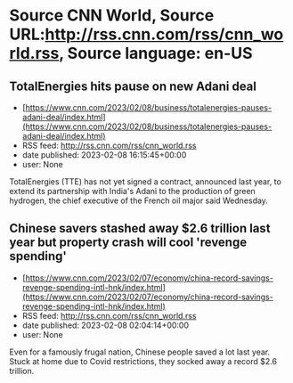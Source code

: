 # Source CNN World, Source URL:http://rss.cnn.com/rss/cnn_world.rss, Source language: en-US

## TotalEnergies hits pause on new Adani deal
 - [https://www.cnn.com/2023/02/08/business/totalenergies-pauses-adani-deal/index.html](https://www.cnn.com/2023/02/08/business/totalenergies-pauses-adani-deal/index.html)
 - RSS feed: http://rss.cnn.com/rss/cnn_world.rss
 - date published: 2023-02-08 16:15:45+00:00
 - user: None

TotalEnergies (TTE) has not yet signed a contract, announced last year, to extend its partnership with India's Adani to the production of green hydrogen, the chief executive of the French oil major said Wednesday.

## Chinese savers stashed away $2.6 trillion last year but property crash will cool 'revenge spending'
 - [https://www.cnn.com/2023/02/07/economy/china-record-savings-revenge-spending-intl-hnk/index.html](https://www.cnn.com/2023/02/07/economy/china-record-savings-revenge-spending-intl-hnk/index.html)
 - RSS feed: http://rss.cnn.com/rss/cnn_world.rss
 - date published: 2023-02-08 02:04:14+00:00
 - user: None

Even for a famously frugal nation, Chinese people saved a lot last year. Stuck at home due to Covid restrictions, they socked away a record $2.6 trillion.
